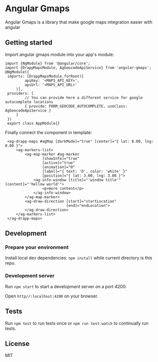 
# Angular Gmaps

Angular Gmaps is a library that make google maps integration easier with angular

## Getting started

Import angular gmaps module into your app's module:

    import {NgModule} from '@angular/core';
    import {DrappMapsModule, AgGeocodeApiService} from 'angular-gmaps';
    @NgModule({
     imports: [DrappMapsModule.forRoot({
		     apiKey: '<MAPS_API_KEY>',
		     apiUrl: '<MAPS_API_URL>'
	     )],
     providers: [
		     // You can provide here a different service for google autocomplete locations
		     { provide: FORM_GEOCODE_AUTOCOMPLETE, useClass: AgGeocodeApiService }
	     ]
     })
     export class AppModule{}
 
 Finally connect the component in  template: 
```
 <ag-drapp-maps #agMap [darkMode]="true" [center]="{ lat: 0.00, lng: 0.00 }">
	 <ag-markers-list>
		 <ag-map-marker #ag-marker
				 [showInfo]="true"
				 [active]="true"
				 [animation]="0"
				 [label]="{ text: 'D', color: 'white' }"
				 [position]="{ lat: 3.00, lng: 3.00 }">
			 <ag-info-window [title]="'window title'" [content]="'hellow world'">
				 <p>more content</p>
			 </ag-info-window>
		 </ag-map-marker>
		 <ag-draw-direction [start]="startLocation"
						    [end]="endLocation">
	     </ag-draw-direction>
	 </ag-markers-list>
 </ag-drapp-maps>
 ```
 

## Development

### Prepare your environment

Install local dev dependencies: `npm install` while current directory is this repo.
 
### Development server

Run `npm start` to start a development server on a port 4200.

Open `http//:localhost:4200` on your browser.

## Tests

Run `npm test` to run tests once or `npm run test:watch` to continually run tests.

## License

MIT
